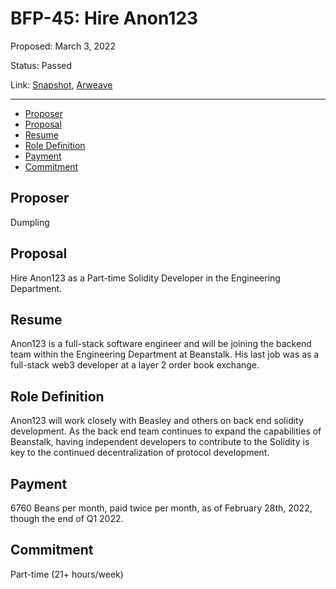 # BFP-45: Hire Anon123

Proposed: March 3, 2022

Status: Passed

Link: [Snapshot](https://snapshot.org/#/beanstalkfarms.eth/proposal/0xbca15bb8f3b17478d1a805b567f95774d82f4ceed6a57f247684b143bdd9e933), [Arweave](https://arweave.net/opZkaixeDWpAhVxu9Z4rCsL-r4Ix7QExbiyv2bLZbZ8)

---

- [Proposer](#proposer)
- [Proposal](#proposal)
- [Resume](#resume)
- [Role Definition](#role-definition)
- [Payment](#payment)
- [Commitment](#commitment)

## Proposer

Dumpling

## Proposal

Hire Anon123 as a Part-time Solidity Developer in the Engineering Department.

## Resume

Anon123 is a full-stack software engineer and will be joining the backend team within the Engineering Department at Beanstalk. His last job was as a full-stack web3 developer at a layer 2 order book exchange.

## Role Definition

Anon123 will work closely with Beasley and others on back end solidity development. As the back end team continues to expand the capabilities of Beanstalk, having independent developers to contribute to the Solidity is key to the continued decentralization of protocol development. 

## Payment

6760 Beans per month, paid twice per month, as of February 28th, 2022, though the end of Q1 2022.

## Commitment

Part-time (21+ hours/week)
